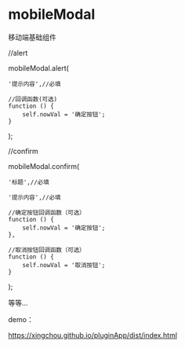 # mobileModal
移动端基础组件

//alert

mobileModal.alert(

    '提示内容',//必填

    //回调函数(可选)
    function () {
        self.nowVal = '确定按钮';
    }
    
);



//confirm

mobileModal.confirm(

    '标题',//必填

    '提示内容',//必填

    //确定按钮回调函数（可选）
    function () {
        self.nowVal = '确定按钮';
    },

    //取消按钮回调函数（可选）
    function () {
        self.nowVal = '取消按钮';
    }
    
);

等等...

demo：

https://xingchou.github.io/pluginApp/dist/index.html



